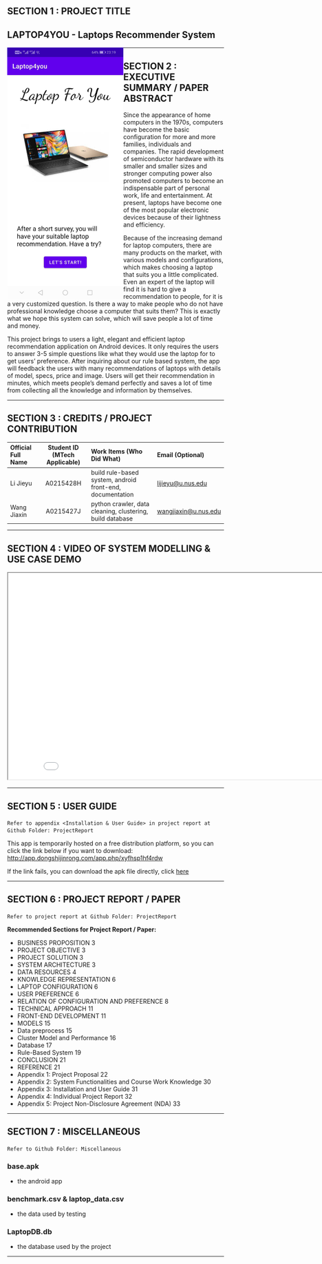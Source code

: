 ﻿## SECTION 1 : PROJECT TITLE
## LAPTOP4YOU - Laptops Recommender System

<img src="Miscellaneous/home.jpg"
     style="float: left; margin-right: 0px;" height="585" width="270"/>

---

## SECTION 2 : EXECUTIVE SUMMARY / PAPER ABSTRACT
Since the appearance of home computers in the 1970s, computers have become the basic configuration for more and more families, individuals and companies. The rapid development of semiconductor hardware with its smaller and smaller sizes and stronger computing power also promoted computers to become an indispensable part of personal work, life and entertainment. At present, laptops have become one of the most popular electronic devices because of their lightness and efficiency.

Because of the increasing demand for laptop computers, there are many products on the market, with various models and configurations, which makes choosing a laptop that suits you a little complicated. Even an expert of the laptop will find it is hard to give a recommendation to people, for it is a very customized question. Is there a way to make people who do not have professional knowledge choose a computer that suits them? This is exactly what we hope this system can solve, which will save people a lot of time and money.

This project brings to users a light, elegant and efficient laptop recommendation application on Android devices. It only requires the users to answer 3-5 simple questions like what they would use the laptop for to get users’ preference. After inquiring about our rule based system, the app will feedback the users with many recommendations of laptops with details of model, specs, price and image. Users will get their recommendation in minutes, which meets people’s demand perfectly and saves a lot of time from collecting all the knowledge and information by themselves.
 

---

## SECTION 3 : CREDITS / PROJECT CONTRIBUTION

| Official Full Name  | Student ID (MTech Applicable)  | Work Items (Who Did What) | Email (Optional) |
| :------------ |:---------------:| :-----| :-----|
| Li Jieyu | A0215428H | build rule-based system, android front-end, documentation | lijieyu@u.nus.edu |
| Wang Jiaxin | A0215427J | python crawler, data cleaning, clustering, build database | wangjiaxin@u.nus.edu |

---

## SECTION 4 : VIDEO OF SYSTEM MODELLING & USE CASE DEMO
<iframe 
    width="854" 
    height="480" 
    src="//player.bilibili.com/player.html?aid=16688970&cid=27215876&page=1" >
    暂时不支持视频插入。
</iframe>

---

## SECTION 5 : USER GUIDE

`Refer to appendix <Installation & User Guide> in project report at Github Folder: ProjectReport`

This app is temporarily hosted on a free distribution platform, so you can click the link below if you want to download:
http://app.dongshijinrong.com/app.php/xyfhsp1hf4rdw

If the link fails, you can download the apk file directly, click [here](https://github.com/jacey-wjx/IRS-PM-2020-10-30-IS02FT-GRP10-LAPTOP4YOU/blob/master/Miscellaneous/base.apk)


---
## SECTION 6 : PROJECT REPORT / PAPER

`Refer to project report at Github Folder: ProjectReport`

**Recommended Sections for Project Report / Paper:**
- BUSINESS PROPOSITION	3
- PROJECT OBJECTIVE	3
- PROJECT SOLUTION	3
- SYSTEM ARCHITECTURE	3
- DATA  RESOURCES	4
- KNOWLEDGE REPRESENTATION	6
- LAPTOP CONFIGURATION	6
- USER PREFERENCE	6
- RELATION OF CONFIGURATION AND PREFERENCE	8
- TECHNICAL APPROACH	11
- FRONT-END DEVELOPMENT	11
- MODELS	15
- Data preprocess	15
- Cluster Model and Performance	16
- Database	17
- Rule-Based System	19
- CONCLUSION	21
- REFERENCE	21
- Appendix 1: Project Proposal	22
- Appendix 2: System Functionalities and Course Work Knowledge	30
- Appendix 3: Installation and User Guide	31
- Appendix 4: Individual Project Report	32
- Appendix 5: Project Non-Disclosure Agreement (NDA)	33

---
## SECTION 7 : MISCELLANEOUS

`Refer to Github Folder: Miscellaneous`

### base.apk
* the android app
### benchmark.csv & laptop_data.csv
* the data used by testing
### LaptopDB.db
* the database used by the project

---

